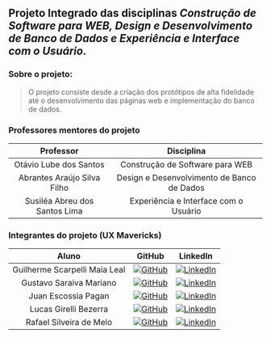 
## Projeto Integrado das disciplinas ***Construção de Software para WEB, Design e Desenvolvimento de Banco de Dados e Experiência e Interface com o Usuário.***

### Sobre o projeto:
> O projeto consiste desde a criação dos protótipos de alta fidelidade até o desenvolvimento das páginas web e implementação do banco de dados.

### Professores mentores do projeto

Professor   | Disciplina
:---------: | :------:
Otávio Lube dos Santos | Construção de Software para WEB
Abrantes Araújo Silva Filho | Design e Desenvolvimento de Banco de Dados
Susiléa Abreu dos Santos Lima  | Experiência e Interface com o Usuário

### Integrantes do projeto (UX Mavericks)
Aluno | GitHub | LinkedIn
:-----------------------:| :--------------: | :------------:
Guilherme Scarpelli Maia Leal | [![GitHub](https://img.shields.io/badge/github-black?style=for-the-badge&logo=github)](https://github.com/guisml) | [![LinkedIn](https://img.shields.io/badge/linkedin-blue?style=for-the-badge&logo=linkedin)](https://www.linkedin.com/in/guilherme-scarpelli-06131716a/)
Gustavo Saraiva Mariano | [![GitHub](https://img.shields.io/badge/github-black?style=for-the-badge&logo=github)](https://github.com/saraivagustavo) | [![LinkedIn](https://img.shields.io/badge/linkedin-blue?style=for-the-badge&logo=linkedin)](https://www.linkedin.com/in/gustavo-saraiva-222386235/)
Juan Escossia Pagan | [![GitHub](https://img.shields.io/badge/github-black?style=for-the-badge&logo=github)](https://github.com/juanep23) | [![LinkedIn](https://img.shields.io/badge/linkedin-blue?style=for-the-badge&logo=linkedin)](https://www.linkedin.com/in/juanescossia/)
Lucas Girelli Bezerra | [![GitHub](https://img.shields.io/badge/github-black?style=for-the-badge&logo=github)](https://github.com/lucasgirelli09) | [![LinkedIn](https://img.shields.io/badge/linkedin-blue?style=for-the-badge&logo=linkedin)]()
Rafael Silveira de Melo | [![GitHub](https://img.shields.io/badge/github-black?style=for-the-badge&logo=github)](https://github.com/porousbunion8) | [![LinkedIn](https://img.shields.io/badge/linkedin-blue?style=for-the-badge&logo=linkedin)](https://www.linkedin.com/in/rafael-silveira-de-melo-3b507226a/)



